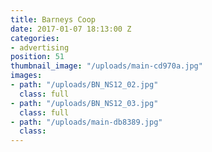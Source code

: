 ```yaml
---
title: Barneys Coop
date: 2017-01-07 18:13:00 Z
categories:
- advertising
position: 51
thumbnail_image: "/uploads/main-cd970a.jpg"
images:
- path: "/uploads/BN_NS12_02.jpg"
  class: full
- path: "/uploads/BN_NS12_03.jpg"
  class: full
- path: "/uploads/main-db8389.jpg"
  class: 
---
```


